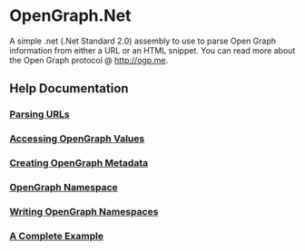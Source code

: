 # OpenGraph.Net

A simple .net (.Net Standard 2.0) assembly to use to parse Open Graph information from either a URL or an HTML snippet. You can read more about the Open Graph protocol @ <http://ogp.me>.

## Help Documentation

### [Parsing URLs](parsing-url.md)

### [Accessing OpenGraph Values](accessing-values.md)

### [Creating OpenGraph Metadata](creating-graph-data.md)

### [OpenGraph Namespace](parsing-namespaces.md)

### [Writing OpenGraph Namespaces](writing-namespaces.md)

### [A Complete Example](complete-example.md)
